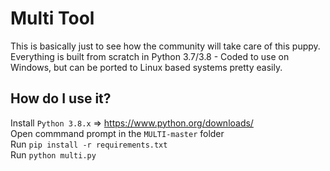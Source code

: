 # Multi Tool
 This is basically just to see how the community will take care of this puppy.      
 Everything is built from scratch in Python 3.7/3.8 - Coded to use on Windows, but can be ported to Linux based systems pretty easily.

## How do I use it?
 Install `Python 3.8.x` => https://www.python.org/downloads/      
 Open commmand prompt in the `MULTI-master` folder       
 Run `pip install -r requirements.txt`     
 Run `python multi.py`
